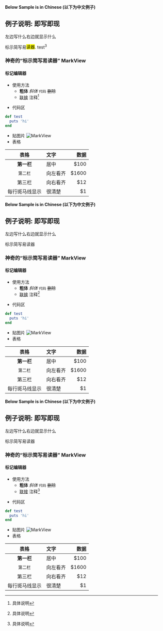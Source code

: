 __Below Sample is in Chinese (以下为中文例子)__
## 例子说明: 即写即现
左边写什么右边就显示什么

标示简写易<mark>读器</mark>. test<sup>3</sup>

### 神奇的“标示简写易读器” MarkView
#### 标记编辑器
* 使用方法
  - **粗体**  *斜体*  `代码`  ~~删除~~
  - [联接](http://google.com 'tooltip')  注释[^2]

[^2]: 具体说明

* 代码区

```ruby
def test
  puts 'hi'
end
```

* 贴图片
![MarkView](https://raw.github.com/swcool/swcool.github.io/master/assets/images/icon.png)
* 表格

|   表格         |    文字        | 数据    |
| :-----------: | :------------- | -----: |
| **第一栏**     | 居中           | $100   |
| `第二栏`       | 向左看齐        | $1600  |
| 第三栏         | 向右看齐        | $12    |
| 每行斑马线显示  | 很清楚          | $1     |

__Below Sample is in Chinese (以下为中文例子)__
## 例子说明: 即写即现
左边写什么右边就显示什么

标示简写易读器

### 神奇的“标示简写易读器” MarkView
#### 标记编辑器
* 使用方法
  - **粗体**  *斜体*  `代码`  ~~删除~~
  - [联接](http://google.com 'tooltip')  注释[^2]

[^2]: 具体说明

* 代码区

```ruby
def test
  puts 'hi'
end
```

* 贴图片
![MarkView](https://raw.github.com/swcool/swcool.github.io/master/assets/images/icon.png)
* 表格

|   表格         |    文字        | 数据    |
| :-----------: | :------------- | -----: |
| **第一栏**     | 居中           | $100   |
| `第二栏`       | 向左看齐        | $1600  |
| 第三栏         | 向右看齐        | $12    |
| 每行斑马线显示  | 很清楚          | $1     |

__Below Sample is in Chinese (以下为中文例子)__
## 例子说明: 即写即现
左边写什么右边就显示什么

标示简写易读器

### 神奇的“标示简写易读器” MarkView
#### 标记编辑器
* 使用方法
  - **粗体**  *斜体*  `代码`  ~~删除~~
  - [联接](http://google.com 'tooltip')  注释[^2]

[^2]: 具体说明

* 代码区

```ruby
def test
  puts 'hi'
end
```

* 贴图片
![MarkView](https://raw.github.com/swcool/swcool.github.io/master/assets/images/icon.png)
* 表格

|   表格         |    文字        | 数据    |
| :-----------: | :------------- | -----: |
| **第一栏**     | 居中           | $100   |
| `第二栏`       | 向左看齐        | $1600  |
| 第三栏         | 向右看齐        | $12    |
| 每行斑马线显示  | 很清楚          | $1     |
